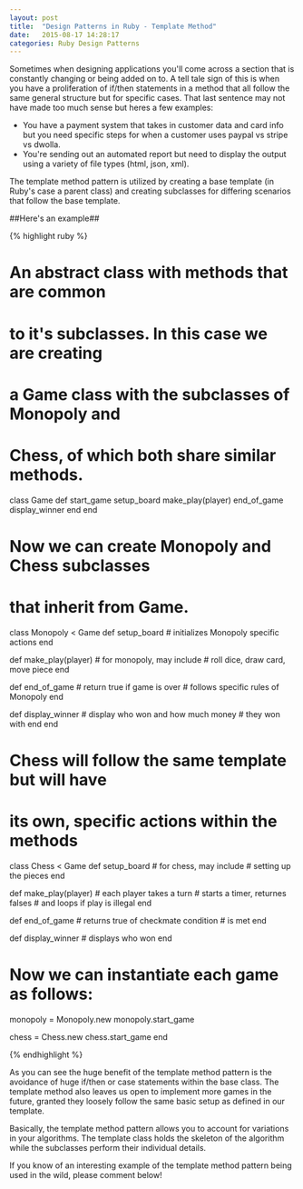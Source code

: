 ```yaml
---
layout: post
title:  "Design Patterns in Ruby - Template Method"
date:   2015-08-17 14:28:17
categories: Ruby Design Patterns
---
```


Sometimes when designing applications you'll come across a section that is constantly changing or being added on to. A tell tale sign of this is when you have a proliferation of if/then statements in a method that all follow the same general structure but for specific cases. That last sentence may not have made too much sense but heres a few examples:

* You have a payment system that takes in customer data and card info but you need specific steps for when a customer uses paypal vs stripe vs dwolla.
* You're sending out an automated report but need to display the output using a variety of file types (html, json, xml).

The template method pattern is utilized by creating a base template (in Ruby's case a parent class) and creating subclasses for differing scenarios that follow the base template.

##Here's an example##

{% highlight ruby %}
# An abstract class with methods that are common
# to it's subclasses. In this case we are creating
# a Game class with the subclasses of Monopoly and
# Chess, of which both share similar methods.

class Game
  def start_game
    setup_board
    make_play(player)
    end_of_game
    display_winner
  end
end

# Now we can create Monopoly and Chess subclasses
# that inherit from Game. 

class Monopoly < Game
  def setup_board
    # initializes Monopoly specific actions
  end

  def make_play(player)
    # for monopoly, may include
    # roll dice, draw card, move piece
  end

  def end_of_game
    # return true if game is over
    # follows specific rules of Monopoly
  end

  def display_winner
    # display who won and how much money
    # they won with
  end
end

# Chess will follow the same template but will have
# its own, specific actions within the methods

class Chess < Game
  def setup_board
    # for chess, may include 
    # setting up the pieces
  end

  def make_play(player)
    # each player takes a turn
    # starts a timer, returnes falses
    # and loops if play is illegal
  end

  def end_of_game
    # returns true of checkmate condition
    # is met
  end

  def display_winner
    # displays who won
  end

# Now we can instantiate each game as follows:

monopoly = Monopoly.new
monopoly.start_game

chess = Chess.new
chess.start_game
end

{% endhighlight %}

As you can see the huge benefit of the template method pattern is the avoidance of huge if/then or case statements within the base class. The template method also leaves us open to implement more games in the future, granted they loosely follow the same basic setup as defined in our template. 

Basically, the template method pattern allows you to account for variations in your algorithms. The template class holds the skeleton of the algorithm while the subclasses perform their individual details.

If you know of an interesting example of the template method pattern being used in the wild, please comment below! 

